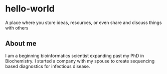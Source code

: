 # hello-world
A place where you store ideas, resources, or even share and discuss things with others

## About me
I am a beginning bioinformatics scientist expanding past my PhD in Biochemistry. I started a company with my spouse to create sequencing based diagnostics for infectious disease. 
